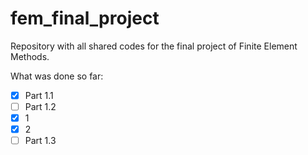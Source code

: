 # fem_final_project
Repository with all shared codes for the final project of Finite Element Methods.

What was done so far:

- [x] Part 1.1
- [ ]  Part 1.2
  - [x] 1
  - [x] 2
- [ ] Part 1.3  
